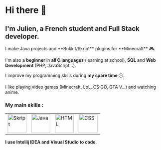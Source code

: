 <h1>Hi there 👋</h1> 

<h2>I'm Julien, a French student and Full Stack developer.</h2> 

<p>I make Java projects and **Bukkit/Skript** plugins for **Minecraft** 🎮.</p>

I'm also a **beginner** in **all C languages** (learning at school), **SQL** and **Web Development** (PHP, JavaScript...).

I improve my programming skills during **my spare time** 🕓.

I like playing video games (Minecraft, LoL, CS:GO, GTA V...) and watching anime.

### My main skills :
<table>
  <tr>
    <td><img src="https://repository-images.githubusercontent.com/152675496/5d1bcd00-61c7-11e9-9aee-5aab12aa02cf" width=60 height=60 title="Skript"</td>
    <td><img src="https://cdn-icons-png.flaticon.com/512/5968/5968282.png" width=60 height=60 title="Java"></td>
    <td><img src="https://cdn-icons-png.flaticon.com/512/732/732212.png" width=60 height=60 title="HTML"></td>
    <td><img src="https://cdn-icons-png.flaticon.com/512/5968/5968242.png" width=60 height=60 title="CSS"></td>
  </tr>
</table>

**I use Intellij IDEA and Visual Studio to code**.
